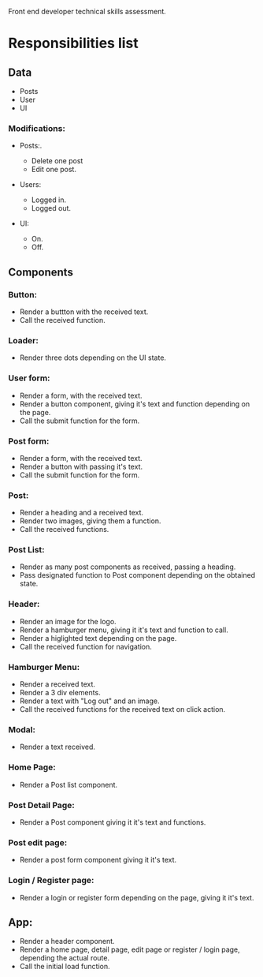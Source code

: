 Front end developer technical skills assessment.

# Responsibilities list

## Data

- Posts
- User
- UI

### Modifications:

- Posts:.

  - Delete one post
  - Edit one post.

- Users:

  - Logged in.
  - Logged out.

- UI:
  - On.
  - Off.

## Components

### Button:

- Render a buttton with the received text.
- Call the received function.

### Loader:

- Render three dots depending on the UI state.

### User form:

- Render a form, with the received text.
- Render a button component, giving it's text and function depending on the page.
- Call the submit function for the form.

### Post form:

- Render a form, with the received text.
- Render a button with passing it's text.
- Call the submit function for the form.

### Post:

- Render a heading and a received text.
- Render two images, giving them a function.
- Call the received functions.

### Post List:

- Render as many post components as received, passing a heading.
- Pass designated function to Post component depending on the obtained state.

### Header:

- Render an image for the logo.
- Render a hamburger menu, giving it it's text and function to call.
- Render a higlighted text depending on the page.
- Call the received function for navigation.

### Hamburger Menu:

- Render a received text.
- Render a 3 div elements.
- Render a text with "Log out" and an image.
- Call the received functions for the received text on click action.

### Modal:

- Render a text received.

### Home Page:

- Render a Post list component.

### Post Detail Page:

- Render a Post component giving it it's text and functions.

### Post edit page:

- Render a post form component giving it it's text.

### Login / Register page:

- Render a login or register form depending on the page, giving it it's text.

## App:

- Render a header component.
- Render a home page, detail page, edit page or register / login page, depending the actual route.
- Call the initial load function.
